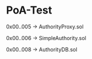 # PoA-Test

0x00..005 -> AuthorityProxy.sol

0x00..006 -> SimpleAuthority.sol

0x00..008 -> AuthorityDB.sol
